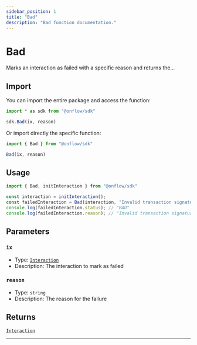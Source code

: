 ```yaml
---
sidebar_position: 1
title: "Bad"
description: "Bad function documentation."
---
```


<!-- THIS DOCUMENT IS AUTO-GENERATED FROM [onflow/sdk/src/interaction/interaction.ts](https://github.com/onflow/fcl-js/tree/master/packages/sdk/src/interaction/interaction.ts). DO NOT EDIT MANUALLY -->

# Bad

Marks an interaction as failed with a specific reason and returns the...

## Import

You can import the entire package and access the function:

```typescript
import * as sdk from "@onflow/sdk"

sdk.Bad(ix, reason)
```

Or import directly the specific function:

```typescript
import { Bad } from "@onflow/sdk"

Bad(ix, reason)
```

## Usage

```typescript
import { Bad, initInteraction } from "@onflow/sdk"

const interaction = initInteraction();
const failedInteraction = Bad(interaction, "Invalid transaction signature");
console.log(failedInteraction.status); // "BAD"
console.log(failedInteraction.reason); // "Invalid transaction signature"
```

## Parameters

### `ix` 

- Type: [`Interaction`](../types#interaction)
- Description: The interaction to mark as failed


### `reason` 

- Type: `string`
- Description: The reason for the failure



## Returns

[`Interaction`](../types#interaction)


---